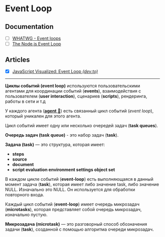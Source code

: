 # Event Loop

## Documentation

- [ ] [WHATWG - Event loops](https://html.spec.whatwg.org/multipage/webappapis.html#event-loops)
- [ ] [The Node.js Event Loop](https://nodejs.org/en/learn/asynchronous-work/event-loop-timers-and-nexttick#what-is-the-event-loop)

## Articles

- [x] [JavaScript Visualized: Event Loop *(dev.to)*](https://dev.to/lydiahallie/javascript-visualized-event-loop-3dif)

___

**Циклы событий (event loop)** используются пользовательскими агентами для координации событий (**events**), взаимодействия с пользователем (**user interaction**), сценариев (**scripts**), рендеринга, работы в сети и т.д

У каждого агента ([**agent** 📂](./agent.md)) есть связанный цикл событий (*event loop*), который уникален для этого агента.

Цикл событий имеет одну или несколько очередей задач (**task queues**).

**Очередь задач (task queue)** - это набор задач (**task**).

**Задача (task)** — это структура, которая имеет:

- **steps**
- **source**
- **document**
- **script evaluation environment settings object set**

В каждом цикле событий (**event-loop**) есть выполняющаяся в данный момент задача (**task**), которая имеет либо значение task, либо значение NULL. Изначально это NULL. Он используется для обработки повторного входа.

Каждый цикл событий  (**event-loop**) имеет очередь микрозадач (**microtasks**), которая представляет собой очередь микрозадач, изначально пустую.

**Микрозадача (microtask)** — это разговорный способ обозначения задачи (**task**), созданной с помощью алгоритма очереди микрозадач.
